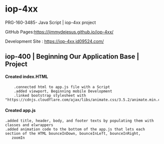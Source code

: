 # iop-4xx

PRG-160-3485- Java Script | iop-4xx project

GitHub Pages:https://jimmydejesus.github.io/iop-4xx/

Development Site : https://iop-4xx.jd09524.com/

## iop-400 | Beginning Our Application Base | Project

#### Created index.HTML
~~~~~~~~~~~~~~~~~~~~~~~~~~~~~~~~~~~~~~~~~~~~~~~~~~~~~~~~~~~~~~~~~~~~~~~~~~~~~~~
    .connected html to app.js file with a Script
    .added viewport, Beginning mobile Development
    .linked bootstrap stylesheet with "https://cdnjs.cloudflare.com/ajax/libs/animate.css/3.5.2/animate.min.css"
~~~~~~~~~~~~~~~~~~~~~~~~~~~~~~~~~~~~~~~~~~~~~~~~~~~~~~~~~~~~~~~~~~~~~~~~~~~~~~~
#### Created app.js

    .added title, header, body, and footer texts by populating them with classes and elwrappers
    .added animation code to the bottom of the app.js that lets each section of the HTML bounceInDown, bounceInLeft, bounceInRight,
       zoomIn
